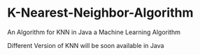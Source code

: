 # K-Nearest-Neighbor-Algorithm
An Algorithm for KNN  in Java a Machine Learning Algorithm


Different Version of KNN will be soon available in Java
